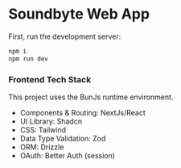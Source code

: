 # Soundbyte Web App

First, run the development server:

```bash
npm i
npm run dev
```

### Frontend Tech Stack

This project uses the BunJs runtime environment.

- Components & Routing: NextJs/React
- UI Library: Shadcn
- CSS: Tailwind
- Data Type Validation: Zod
- ORM: Drizzle
- OAuth: Better Auth (session)
